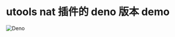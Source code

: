 # utools nat 插件的 deno 版本 demo

![Deno](https://github.com/J3n5en/denat/workflows/Deno/badge.svg?branch=master)
